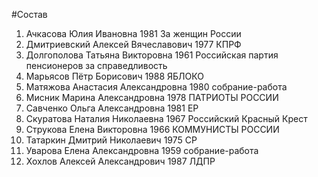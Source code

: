 #Состав
1. Ачкасова Юлия Ивановна 1981 За женщин России
2. Дмитриевский Алексей Вячеславович 1977 КПРФ
3. Долгополова Татьяна Викторовна 1961 Российская партия пенсионеров за справедливость
4. Марьясов Пётр Борисович 1988 ЯБЛОКО
5. Матяжова Анастасия Александровна 1980 собрание-работа
6. Мисник Марина Александровна 1978 ПАТРИОТЫ РОССИИ
7. Савченко Ольга Александровна 1981 ЕР
8. Скуратова Наталия Николаевна 1967 Российский Красный Крест
9. Струкова Елена Викторовна 1966 КОММУНИСТЫ РОССИИ
10. Татаркин Дмитрий Николаевич 1975 СР
11. Уварова Елена Александровна 1959 собрание-работа
12. Хохлов Алексей Александрович 1987 ЛДПР
